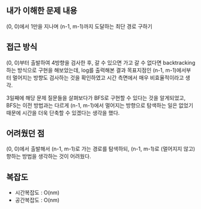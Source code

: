 ## 내가 이해한 문제 내용

(0, 0)에서 1만을 지나며 (n-1, m-1)까지 도달하는 최단 경로 구하기



## 접근 방식

(0, 0)부터 출발하여 4방향을 검사한 후, 갈 수 있으면 가고 갈 수 없다면 backtracking하는 방식으로 구현을 해보았는데, log를 출력해본 결과 목표지점인 (n-1, m-1)에서부터 멀어지는 방향도 검사하는 것을 확인하였고 시간 측면에서 매우 비효율적이라고 생각. 

3일째에 해당 문제 질문들을 살펴보다가 BFS로 구현할 수 있다는 것을 알게되었고, BFS는 이전 방법과는 다르게 (n-1, m-1)에서 멀어지는 방향으로 탐색하는 일은 없었기 때문에 시간을 더욱 단축할 수 있겠다는 생각을 했다.



## 어려웠던 점

(0, 0)에서 출발해서 (n-1, m-1)로 가는 경로를 탐색하되, (n-1, m-1)로 (멀어지지 않고) 향하는 방법을 생각하는 것이 어려웠다.



## 복잡도

- 시간복잡도 : O(nm)
- 공간복잡도 : O(nm)